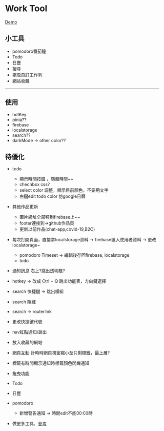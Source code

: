 # Work Tool

[Demo](https://dobi8422.github.io/work-tool/)

## 小工具

* pomodoro番茄鐘
* Todo
* 日歷
* 搜尋
* 拖曳自訂工作列
* 網站收藏

---

## 使用

* hotKey
* pinia??
* firebase
* localstorage
* search??
* darkMode -> other color??

## 待優化

* todo
  * 顯示時間按鈕 ，隱藏時間~~
  * chechbox css?
  * select color 調整，顯示目前顏色，不要用文字
  * 右鍵edit todo color 仿google日曆

* 其他作品更新
  * 圖片網址全部移到firebase上~~
  * footer連接到->github作品頁
  * 更新以前作品(chat-app,covid-19,B2C)

* 每次打開頁面，直接拿localstorage資料 -> firebase匯入使用者資料 -> 更改localstorage~
  * pomodoro Timeset -> 編輯後存回firebase, localstorage
  * todo

* 通知訊息 右上?跳出透明框?
* hotkey -> 改成 Ctrl + Q 跳出功能表，方向鍵選擇
* search 快捷鍵 -> 跳出模組
* search 隱藏
* search -> routerlink
* 更改快捷鍵代號

* nav紅點通知/跳出
* 放入收藏的網站
* 網頁互動 計時時網頁視窗縮小至只剩標籤，最上層?
* 標籤有時間顯示通知時標籤顏色閃爍通知

* 拖曳功能

* Todo

* 日歷

* pomodoro
  * 新增警告通知 -> 時間edit不能00:00時

* 做更多工具，[參考](https://tw.piliapp.com/timer/stopwatch/)
